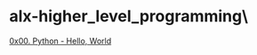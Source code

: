 # alx-higher_level_programming\
[0x00. Python - Hello, World](https://github.com/MinenhleNkosi/alx-higher_level_programming/tree/main/0x00-python-hello_world)
